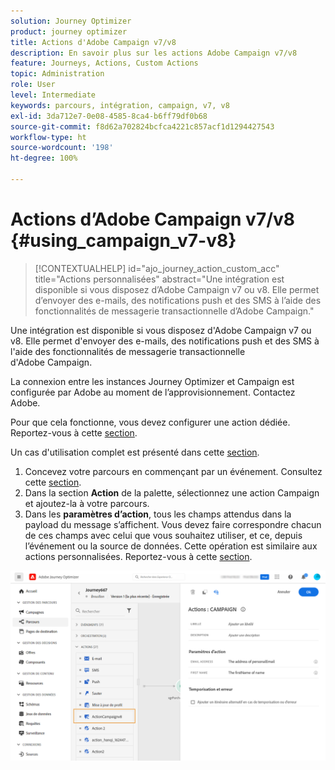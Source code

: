 ```yaml
---
solution: Journey Optimizer
product: journey optimizer
title: Actions d'Adobe Campaign v7/v8
description: En savoir plus sur les actions Adobe Campaign v7/v8
feature: Journeys, Actions, Custom Actions
topic: Administration
role: User
level: Intermediate
keywords: parcours, intégration, campaign, v7, v8
exl-id: 3da712e7-0e08-4585-8ca4-b6ff79df0b68
source-git-commit: f8d62a702824bcfca4221c857acf1d1294427543
workflow-type: ht
source-wordcount: '198'
ht-degree: 100%

---
```


# Actions d’Adobe Campaign v7/v8 {#using_campaign_v7-v8}

>[!CONTEXTUALHELP]
>id="ajo_journey_action_custom_acc"
>title="Actions personnalisées"
>abstract="Une intégration est disponible si vous disposez d’Adobe Campaign v7 ou v8. Elle permet d’envoyer des e-mails, des notifications push et des SMS à l’aide des fonctionnalités de messagerie transactionnelle d’Adobe Campaign."

Une intégration est disponible si vous disposez d&#39;Adobe Campaign v7 ou v8. Elle permet d&#39;envoyer des e-mails, des notifications push et des SMS à l&#39;aide des fonctionnalités de messagerie transactionnelle d&#39;Adobe Campaign.

La connexion entre les instances Journey Optimizer et Campaign est configurée par Adobe au moment de l’approvisionnement. Contactez Adobe.

Pour que cela fonctionne, vous devez configurer une action dédiée. Reportez-vous à cette [section](../action/acc-action.md).

Un cas d&#39;utilisation complet est présenté dans cette [section](../building-journeys/ajo-ac.md).

1. Concevez votre parcours en commençant par un événement. Consultez cette [section](../building-journeys/journey.md).
1. Dans la section **Action** de la palette, sélectionnez une action Campaign et ajoutez-la à votre parcours.
1. Dans les **paramètres d’action**, tous les champs attendus dans la payload du message s’affichent. Vous devez faire correspondre chacun de ces champs avec celui que vous souhaitez utiliser, et ce, depuis l’événement ou la source de données. Cette opération est similaire aux actions personnalisées. Reportez-vous à cette [section](../building-journeys/using-custom-actions.md).

![](assets/accintegration2.png)
